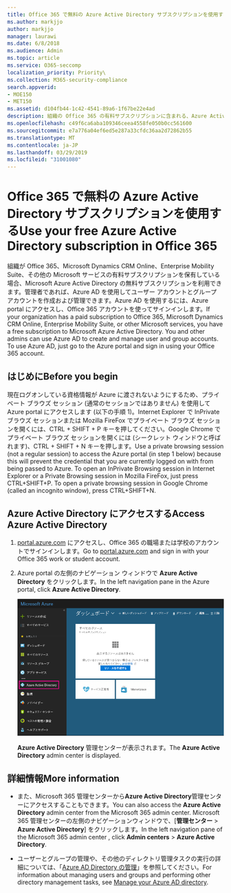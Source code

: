 ```yaml
---
title: Office 365 で無料の Azure Active Directory サブスクリプションを使用する
ms.author: markjjo
author: markjjo
manager: laurawi
ms.date: 6/8/2018
ms.audience: Admin
ms.topic: article
ms.service: O365-seccomp
localization_priority: Priority\
ms.collection: M365-security-compliance
search.appverid:
- MOE150
- MET150
ms.assetid: d104fb44-1c42-4541-89a6-1f67be22e4ad
description: 組織の Office 365 の有料サブスクリプションに含まれる、Azure Active Directory にアクセスする方法について説明します。
ms.openlocfilehash: c49f6ca6aba109346ceea4558fe050b0cc561600
ms.sourcegitcommit: e7a776a04ef6ed5e287a33cfdc36aa2d72862b55
ms.translationtype: MT
ms.contentlocale: ja-JP
ms.lasthandoff: 03/29/2019
ms.locfileid: "31001080"
---
```

# <a name="use-your-free-azure-active-directory-subscription-in-office-365"></a><span data-ttu-id="d6ef6-103">Office 365 で無料の Azure Active Directory サブスクリプションを使用する</span><span class="sxs-lookup"><span data-stu-id="d6ef6-103">Use your free Azure Active Directory subscription in Office 365</span></span>

<span data-ttu-id="d6ef6-p101">組織が Office 365、Microsoft Dynamics CRM Online、Enterprise Mobility Suite、その他の Microsoft サービスの有料サブスクリプションを保有している場合、Microsoft Azure Active Directory の無料サブスクリプションを利用できます。管理者であれば、Azure AD を使用してユーザー アカウントとグループ アカウントを作成および管理できます。Azure AD を使用するには、Azure portal にアクセスし、Office 365 アカウントを使ってサインインします。</span><span class="sxs-lookup"><span data-stu-id="d6ef6-p101">If your organization has a paid subscription to Office 365, Microsoft Dynamics CRM Online, Enterprise Mobility Suite, or other Microsoft services, you have a free subscription to Microsoft Azure Active Directory. You and other admins can use Azure AD to create and manage user and group accounts. To use Azure AD, just go to the Azure portal and sign in using your Office 365 account.</span></span>
  
## <a name="before-you-begin"></a><span data-ttu-id="d6ef6-107">はじめに</span><span class="sxs-lookup"><span data-stu-id="d6ef6-107">Before you begin</span></span>

<span data-ttu-id="d6ef6-p102">現在ログオンしている資格情報が Azure に渡されないようにするため、プライベート ブラウズ セッション (通常のセッションではありません) を使用して Azure portal にアクセスします (以下の手順 1)。Internet Explorer で InPrivate ブラウズ セッションまたは Mozilla FireFox でプライベート ブラウズ セッションを開くには、CTRL + SHIFT + P キーを押してください。Google Chrome でプライベート ブラウズ セッションを開くには (シークレット ウィンドウと呼ばれます)、CTRL + SHIFT + N キーを押します。</span><span class="sxs-lookup"><span data-stu-id="d6ef6-p102">Use a private browsing session (not a regular session) to access the Azure portal (in step 1 below) because this will prevent the credential that you are currently logged on with from being passed to Azure. To open an InPrivate Browsing session in Internet Explorer or a Private Browsing session in Mozilla FireFox, just press CTRL+SHIFT+P. To open a private browsing session in Google Chrome (called an incognito window), press CTRL+SHIFT+N.</span></span>
  
## <a name="access-azure-active-directory"></a><span data-ttu-id="d6ef6-111">Azure Active Directory にアクセスする</span><span class="sxs-lookup"><span data-stu-id="d6ef6-111">Access Azure Active Directory</span></span>

1. <span data-ttu-id="d6ef6-112">[portal.azure.com](https://portal.azure.com) にアクセスし、Office 365 の職場または学校のアカウントでサインインします。</span><span class="sxs-lookup"><span data-stu-id="d6ef6-112">Go to [portal.azure.com](https://portal.azure.com) and sign in with your Office 365 work or student account.</span></span> 
    
2. <span data-ttu-id="d6ef6-113">Azure portal の左側のナビゲーション ウィンドウで **Azure Active Directory** をクリックします。</span><span class="sxs-lookup"><span data-stu-id="d6ef6-113">In the left navigation pane in the Azure portal, click **Azure Active Directory**.</span></span>
    
    ![Azure portal の左側のナビゲーション ウィンドウで [Azure Active Directory] をクリックします。](media/97d2d72f-ac20-46ab-898c-851f6009b453.png)
  
    <span data-ttu-id="d6ef6-115">**Azure Active Directory** 管理センターが表示されます。</span><span class="sxs-lookup"><span data-stu-id="d6ef6-115">The **Azure Active Directory** admin center is displayed.</span></span> 
    
## <a name="more-information"></a><span data-ttu-id="d6ef6-116">詳細情報</span><span class="sxs-lookup"><span data-stu-id="d6ef6-116">More information</span></span>

- <span data-ttu-id="d6ef6-117">また、Microsoft 365 管理センターから**Azure Active Directory**管理センターにアクセスすることもできます。</span><span class="sxs-lookup"><span data-stu-id="d6ef6-117">You can also access the **Azure Active Directory** admin center from the Microsoft 365 admin center.</span></span> <span data-ttu-id="d6ef6-118">Microsoft 365 管理センターの左側のナビゲーションウィンドウで、[**管理センター** \> **Azure Active Directory**] をクリックします。</span><span class="sxs-lookup"><span data-stu-id="d6ef6-118">In the left navigation pane of the Microsoft 365 admin center , click **Admin centers** \> **Azure Active Directory**.</span></span>
    
- <span data-ttu-id="d6ef6-119">ユーザーとグループの管理や、その他のディレクトリ管理タスクの実行の詳細については、「[Azure AD Directory の管理](https://docs.microsoft.com/azure/active-directory/active-directory-administer)」を参照してください。</span><span class="sxs-lookup"><span data-stu-id="d6ef6-119">For information about managing users and groups and performing other directory management tasks, see [Manage your Azure AD directory](https://docs.microsoft.com/azure/active-directory/active-directory-administer).</span></span>
